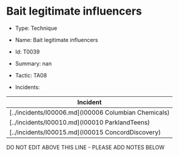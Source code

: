 # Bait legitimate influencers

* Type: Technique

* Name: Bait legitimate influencers

* Id: T0039

* Summary: nan

* Tactic: TA08

* Incidents:

| Incident |
| --------- |
| [../incidents/I00006.md](I00006 Columbian Chemicals) |
| [../incidents/I00010.md](I00010 ParklandTeens) |
| [../incidents/I00015.md](I00015 ConcordDiscovery) |

DO NOT EDIT ABOVE THIS LINE - PLEASE ADD NOTES BELOW